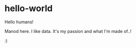 # hello-world

Hello humans!

Manod here. I like data.
It's my passion and what I'm made of..! 

:)
